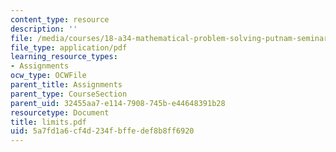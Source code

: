 ```yaml
---
content_type: resource
description: ''
file: /media/courses/18-a34-mathematical-problem-solving-putnam-seminar-fall-2018/5a7fd1a6cf4d234fbffedef8b8ff6920_limits.pdf
file_type: application/pdf
learning_resource_types:
- Assignments
ocw_type: OCWFile
parent_title: Assignments
parent_type: CourseSection
parent_uid: 32455aa7-e114-7908-745b-e44648391b28
resourcetype: Document
title: limits.pdf
uid: 5a7fd1a6-cf4d-234f-bffe-def8b8ff6920
---
```

